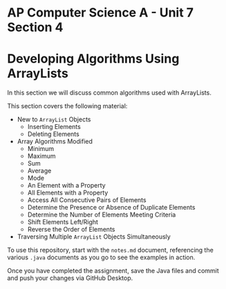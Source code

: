 # AP Computer Science A - Unit 7 Section 4

# Developing Algorithms Using ArrayLists

In this section we will discuss common algorithms used with ArrayLists.

This section covers the following material:

- New to `ArrayList` Objects
    - Inserting Elements
    - Deleting Elements
- Array Algorithms Modified
    - Minimum
    - Maximum
    - Sum
    - Average
    - Mode
    - An Element with a Property
    - All Elements with a Property
    - Access All Consecutive Pairs of Elements
    - Determine the Presence or Absence of Duplicate Elements
    - Determine the Number of Elements Meeting Criteria
    - Shift Elements Left/Right
    - Reverse the Order of Elements
- Traversing Multiple `ArrayList` Objects Simultaneously

To use this repository, start with the `notes.md` document, referencing the various `.java` documents as you go to see the examples in action.

Once you have completed the assignment, save the Java files and commit and push your changes via GitHub Desktop.
